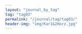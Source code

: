 ```yaml
---
layout: "journal_by_tag"
tag: "tag03"
permalink: "/journal/tag/tag03/"
header-img: "img/Kar1&2Horz.jpg"
---
```

